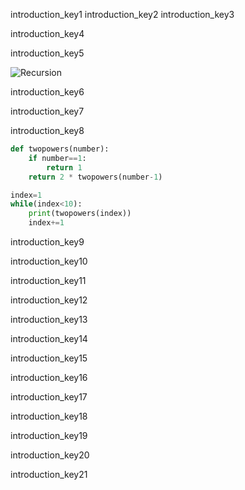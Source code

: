 introduction_key1
introduction_key2
introduction_key3


introduction_key4


introduction_key5


![Recursion](assets/sierpinski_triangle.png)

introduction_key6


introduction_key7


introduction_key8


```python
def twopowers(number):
    if number==1:
        return 1
    return 2 * twopowers(number-1)

index=1
while(index<10):
    print(twopowers(index))
    index+=1
```

introduction_key9


introduction_key10


introduction_key11


introduction_key12


introduction_key13


introduction_key14


introduction_key15


introduction_key16


introduction_key17


introduction_key18


introduction_key19


introduction_key20


introduction_key21
